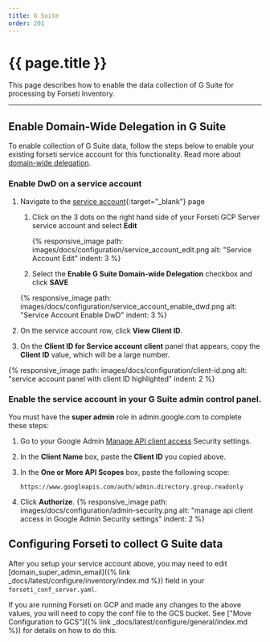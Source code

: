 ```yaml
---
title: G Suite
order: 201
---
```


#  {{ page.title }}

This page describes how to enable the data collection of G Suite for processing by Forseti Inventory.

---

## Enable Domain-Wide Delegation in G Suite

To enable collection of G Suite data, follow the steps below to enable your existing forseti
service account for this functionality. Read more about 
[domain-wide delegation](https://developers.google.com/identity/protocols/OAuth2ServiceAccount?hl=en_US#delegatingauthority).

### Enable DwD on a service account

1. Navigate to the [service account](https://pantheon.corp.google.com/projectselector/iam-admin/serviceaccounts){:target="_blank"} page

   1. Click on the 3 dots on the right hand side of your Forseti GCP Server service account and select **Edit**
   
      {% responsive_image path: images/docs/configuration/service_account_edit.png alt: "Service Account Edit" indent: 3 %}
   
   1. Select the **Enable G Suite Domain-wide Delegation** checkbox and click **SAVE**
            
   {% responsive_image path: images/docs/configuration/service_account_enable_dwd.png alt: "Service Account Enable DwD" indent: 3 %}

1. On the service account row, click **View Client ID**.

1. On the **Client ID for Service account client** panel that appears, copy the **Client ID**
   value, which will be a large number.

{% responsive_image path: images/docs/configuration/client-id.png alt: "service account panel with client ID highlighted" indent: 2 %}
        
### Enable the service account in your G Suite admin control panel.

You must have the **super admin** role in admin.google.com to complete these steps:

1. Go to your Google Admin [Manage API client access](https://admin.google.com/ManageOauthClients)
   Security settings.
1. In the **Client Name** box, paste the **Client ID** you copied above.
1. In the **One or More API Scopes** box, paste the following scope:

    ```
    https://www.googleapis.com/auth/admin.directory.group.readonly
    ```
    
1. Click **Authorize**.
{% responsive_image path: images/docs/configuration/admin-security.png alt: "manage api client access in Google Admin Security settings" indent: 2 %}

## Configuring Forseti to collect G Suite data

After you setup your service account above, you may need to edit [domain_super_admin_email]({% link _docs/latest/configure/inventory/index.md %}) field in 
your `forseti_conf_server.yaml`.

If you are running Forseti on GCP and made any changes to the above values, 
you will need to copy the conf file to the GCS bucket. See 
["Move Configuration to GCS"]({% link _docs/latest/configure/general/index.md %}) 
for details on how to do this.
